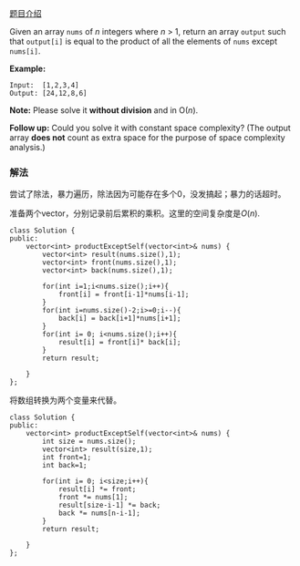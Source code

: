 [题目介绍](https://leetcode.com/problems/product-of-array-except-self/)

Given an array `nums` of *n* integers where *n* > 1,  return an array `output` such that `output[i]` is equal to the product of all the elements of `nums` except `nums[i]`.

**Example:**

```
Input:  [1,2,3,4]
Output: [24,12,8,6]
```

**Note:** Please solve it **without division** and in O(*n*).

**Follow up:**
Could you solve it with constant space complexity? (The output array **does not** count as extra space for the purpose of space complexity analysis.)



### 解法

尝试了除法，暴力遍历，除法因为可能存在多个0，没发搞起；暴力的话超时。

准备两个vector，分别记录前后累积的乘积。这里的空间复杂度是$O(n)$.

```
class Solution {
public:
    vector<int> productExceptSelf(vector<int>& nums) {
        vector<int> result(nums.size(),1);
        vector<int> front(nums.size(),1);
        vector<int> back(nums.size(),1);
        
        for(int i=1;i<nums.size();i++){
            front[i] = front[i-1]*nums[i-1];
        }
        for(int i=nums.size()-2;i>=0;i--){
            back[i] = back[i+1]*nums[i+1];
        }
        for(int i= 0; i<nums.size();i++){
            result[i] = front[i]* back[i];
        }
        return result;
        
    }
};
```



将数组转换为两个变量来代替。

```
class Solution {
public:
    vector<int> productExceptSelf(vector<int>& nums) {
        int size = nums.size();
        vector<int> result(size,1);
        int front=1;
        int back=1;
        
        for(int i= 0; i<size;i++){
            result[i] *= front;
            front *= nums[1];
            result[size-i-1] *= back;
            back *= nums[n-i-1];
        }
        return result;
        
    }
};
```

